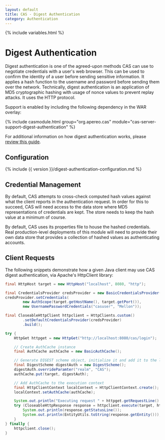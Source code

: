 ```yaml
---
layout: default
title: CAS - Digest Authentication
category: Authentication
---
```

{% include variables.html %}


# Digest Authentication

Digest authentication is one of the agreed-upon methods CAS can use to negotiate credentials with a user's
web browser. This can be used to confirm the identity of a user before sending sensitive information.
It applies a hash function to the username and password before sending them over the network.
Technically, digest authentication is an application of MD5 cryptographic
hashing with usage of nonce values to prevent replay attacks. It uses the HTTP protocol.

Support is enabled by including the following dependency in the WAR overlay:

{% include casmodule.html group="org.apereo.cas" module="cas-server-support-digest-authentication" %}

For additional information on how digest authentication works,
please [review this guide](https://en.wikipedia.org/wiki/Digest_access_authentication).

## Configuration

{% include {{ version }}/digest-authentication-configuration.md %}

## Credential Management

By default, CAS attempts to cross-check computed hash values against what the client reports in the authentication request.
In order for this to succeed, CAS will need access to the data store where MD5 representations of credentials are kept. The store
needs to keep the hash value at a minimum of course.

By default, CAS uses its properties file to house the hashed credentials. Real production-level deployments
of this module will need to provide their own data store that provides a collection of hashed values as authenticating accounts.

## Client Requests

The following snippets demonstrate how a given Java client may use CAS digest authentication,
via Apache's HttpClient library:

```java
final HttpHost target = new HttpHost("localhost", 8080, "http");

final CredentialsProvider credsProvider = new BasicCredentialsProvider();
credsProvider.setCredentials(
        new AuthScope(target.getHostName(), target.getPort()),
        new UsernamePasswordCredentials("casuser", "Mellon"));

final CloseableHttpClient httpclient = HttpClients.custom()
        .setDefaultCredentialsProvider(credsProvider)
        .build();

try {
    HttpGet httpget = new HttpGet("http://localhost:8080/cas/login");

    // Create AuthCache instance
    final AuthCache authCache = new BasicAuthCache();

    // Generate DIGEST scheme object, initialize it and add it to the local auth cache
    final DigestScheme digestAuth = new DigestScheme();
    digestAuth.overrideParamter("realm", "CAS");
    authCache.put(target, digestAuth);

    // Add AuthCache to the execution context
    final HttpClientContext localContext = HttpClientContext.create();
    localContext.setAuthCache(authCache);

    System.out.println("Executing request " + httpget.getRequestLine() + " to target " + target);
    try (CloseableHttpResponse response = httpclient.execute(target, httpget, localContext)) {
        System.out.println(response.getStatusLine());
        System.out.println(EntityUtils.toString(response.getEntity()));
    }
} finally {
    httpclient.close();
}
```
